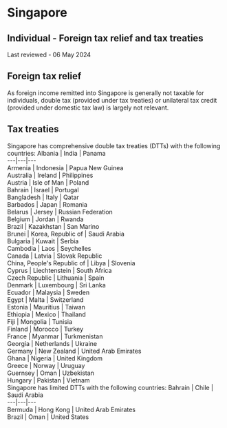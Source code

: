 # Singapore
## Individual - Foreign tax relief and tax treaties
Last reviewed - 06 May 2024
## Foreign tax relief
As foreign income remitted into Singapore is generally not taxable for individuals, double tax (provided under tax treaties) or unilateral tax credit (provided under domestic tax law) is largely not relevant.
## Tax treaties
Singapore has comprehensive double tax treaties (DTTs) with the following countries:
Albania | India | Panama  
---|---|---  
Armenia | Indonesia | Papua New Guinea  
Australia | Ireland | Philippines  
Austria | Isle of Man | Poland  
Bahrain | Israel | Portugal  
Bangladesh | Italy | Qatar  
Barbados | Japan | Romania  
Belarus | Jersey | Russian Federation  
Belgium | Jordan | Rwanda  
Brazil | Kazakhstan | San Marino  
Brunei | Korea, Republic of | Saudi Arabia  
Bulgaria | Kuwait | Serbia  
Cambodia | Laos | Seychelles  
Canada | Latvia | Slovak Republic  
China, People's Republic of | Libya | Slovenia  
Cyprus | Liechtenstein | South Africa  
Czech Republic | Lithuania | Spain  
Denmark | Luxembourg | Sri Lanka  
Ecuador | Malaysia | Sweden  
Egypt | Malta | Switzerland  
Estonia | Mauritius | Taiwan  
Ethiopia | Mexico | Thailand  
Fiji | Mongolia | Tunisia  
Finland | Morocco | Turkey  
France | Myanmar | Turkmenistan  
Georgia | Netherlands | Ukraine  
Germany | New Zealand | United Arab Emirates  
Ghana | Nigeria | United Kingdom  
Greece | Norway | Uruguay  
Guernsey | Oman | Uzbekistan  
Hungary | Pakistan | Vietnam  
Singapore has limited DTTs with the following countries:
Bahrain | Chile | Saudi Arabia  
---|---|---  
Bermuda | Hong Kong | United Arab Emirates  
Brazil | Oman | United States

